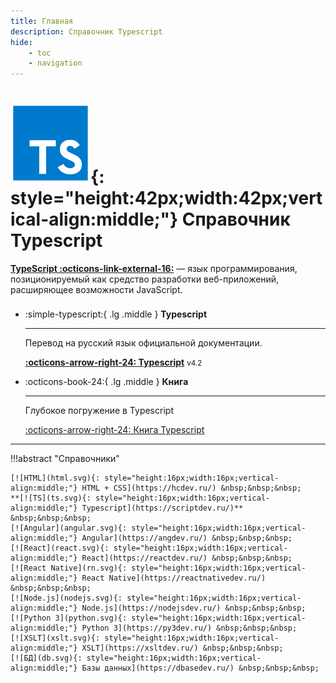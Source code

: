 ```yaml
---
title: Главная
description: Справочник Typescript
hide:
    - toc
    - navigation
---
```


# ![TS](ts.svg){: style="height:42px;width:42px;vertical-align:middle;"} Справочник Typescript

**[TypeScript :octicons-link-external-16:](https://www.typescriptlang.org/)** — язык программирования, позиционируемый как средство разработки веб-приложений, расширяющее возможности JavaScript.

<div class="grid cards" style="margin-top: 1.6em" markdown>

-   :simple-typescript:{ .lg .middle } **Typescript**

    ***

    Перевод на русский язык официальной документации.

    **[:octicons-arrow-right-24: Typescript](/guide/)** <small>v4.2</small>

-   :octicons-book-24:{ .lg .middle } **Книга**

    ***

    Глубокое погружение в Typescript

    [:octicons-arrow-right-24: Книга Typescript](/book/)

</div>

---

!!!abstract "Справочники"

    [![HTML](html.svg){: style="height:16px;width:16px;vertical-align:middle;"} HTML + CSS](https://hcdev.ru/) &nbsp;&nbsp;&nbsp;
    **[![TS](ts.svg){: style="height:16px;width:16px;vertical-align:middle;"} Typescript](https://scriptdev.ru/)** &nbsp;&nbsp;&nbsp;
    [![Angular](angular.svg){: style="height:16px;width:16px;vertical-align:middle;"} Angular](https://angdev.ru/) &nbsp;&nbsp;&nbsp;
    [![React](react.svg){: style="height:16px;width:16px;vertical-align:middle;"} React](https://reactdev.ru/) &nbsp;&nbsp;&nbsp;
    [![React Native](rn.svg){: style="height:16px;width:16px;vertical-align:middle;"} React Native](https://reactnativedev.ru/) &nbsp;&nbsp;&nbsp;
    [![Node.js](nodejs.svg){: style="height:16px;width:16px;vertical-align:middle;"} Node.js](https://nodejsdev.ru/) &nbsp;&nbsp;&nbsp;
    [![Python 3](python.svg){: style="height:16px;width:16px;vertical-align:middle;"} Python 3](https://py3dev.ru/) &nbsp;&nbsp;&nbsp;
    [![XSLT](xslt.svg){: style="height:16px;width:16px;vertical-align:middle;"} XSLT](https://xsltdev.ru/) &nbsp;&nbsp;&nbsp;
    [![БД](db.svg){: style="height:16px;width:16px;vertical-align:middle;"} Базы данных](https://dbasedev.ru/) &nbsp;&nbsp;&nbsp;
